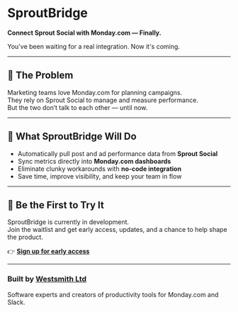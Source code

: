 # SproutBridge  
**Connect Sprout Social with Monday.com — Finally.**

You've been waiting for a real integration. Now it's coming.

---

## 💬 The Problem

Marketing teams love Monday.com for planning campaigns.  
They rely on Sprout Social to manage and measure performance.  
But the two don’t talk to each other — until now.

---

## 🔗 What SproutBridge Will Do

- Automatically pull post and ad performance data from **Sprout Social**  
- Sync metrics directly into **Monday.com dashboards**  
- Eliminate clunky workarounds with **no-code integration**  
- Save time, improve visibility, and keep your team in flow  

---

## 🧪 Be the First to Try It

SproutBridge is currently in development.  
Join the waitlist and get early access, updates, and a chance to help shape the product.

👉 **[Sign up for early access](https://your-signup-link.com)**

---

### Built by [Westsmith Ltd](https://westsmith.co.uk)  
Software experts and creators of productivity tools for Monday.com and Slack.
